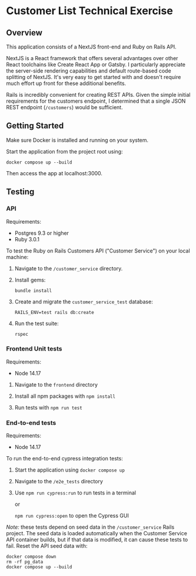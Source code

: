 # Customer List Technical Exercise

## Overview

This application consists of a NextJS front-end and Ruby on Rails API.

NextJS is a React framework that offers several advantages over other React toolchains like Create React App or Gatsby. I particularly appreciate the server-side rendering capabilities and default route-based code splitting of NextJS. It's very easy to get started with and doesn't require much effort up front for these additional benefits.

Rails is incredibly convenient for creating REST APIs. Given the simple initial requirements for the customers endpoint, I determined that a single JSON REST endpoint (`/customers`) would be sufficient.

## Getting Started

Make sure Docker is installed and running on your system.

Start the application from the project root using:

`docker compose up --build`

Then access the app at localhost:3000.

## Testing

### API

Requirements:

- Postgres 9.3 or higher
- Ruby 3.0.1

To test the Ruby on Rails Customers API ("Customer Service") on your local machine:

1. Navigate to the `/customer_service` directory.

2. Install gems:

   `bundle install`

3. Create and migrate the `customer_service_test` database:

   `RAILS_ENV=test rails db:create`

4. Run the test suite:

   `rspec`

### Frontend Unit tests

Requirements:

- Node 14.17

1. Navigate to the `frontend` directory

2. Install all npm packages with `npm install`

3. Run tests with `npm run test`

### End-to-end tests

Requirements:

- Node 14.17

To run the end-to-end cypress integration tests:

1. Start the application using `docker compose up`

2. Navigate to the `/e2e_tests` directory

3. Use `npm run cypress:run` to run tests in a terminal

   or

   `npm run cypress:open` to open the Cypress GUI

_Note:_ these tests depend on seed data in the `/customer_service` Rails project. The seed data is loaded automatically when the Customer Service API container builds, but if that data is modified, it can cause these tests to fail. Reset the API seed data with:

```
docker compose down
rm -rf pg_data
docker compose up --build
```
